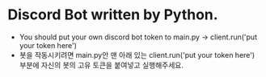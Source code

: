# Discord Bot written by Python. 

- You should put your own discord bot token to main.py -> client.run('put your token here')
- 봇을 작동시키려면 main.py안 맨 아래 있는 client.run('put your token here') 부분에 자신의 봇의 고유 토큰을 붙여넣고 실행해주세요.
